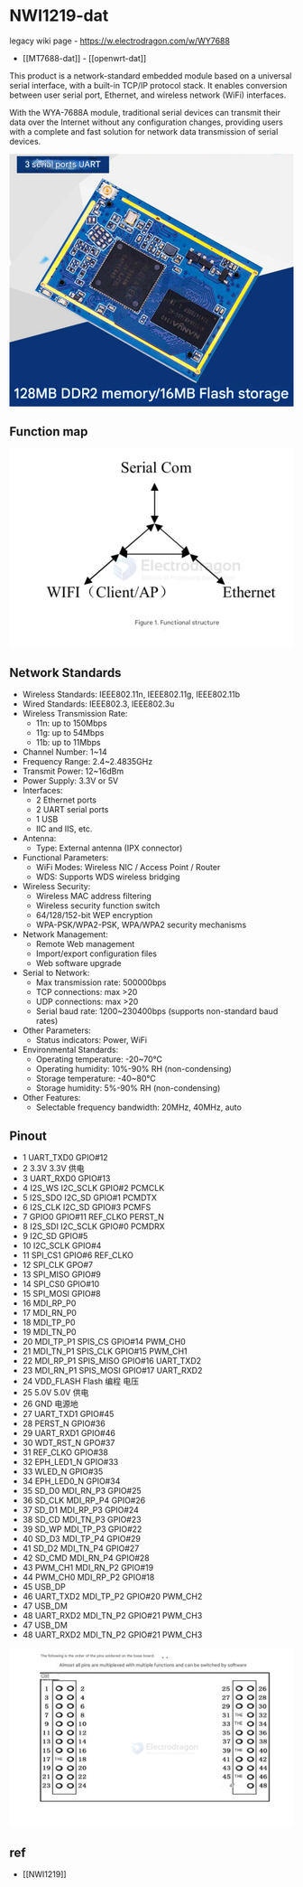 
# NWI1219-dat

legacy wiki page - https://w.electrodragon.com/w/WY7688

- [[MT7688-dat]] - [[openwrt-dat]]

This product is a network-standard embedded module based on a universal serial interface, with a built-in TCP/IP protocol stack. It enables conversion between user serial port, Ethernet, and wireless network (WiFi) interfaces.

With the WYA-7688A module, traditional serial devices can transmit their data over the Internet without any configuration changes, providing users with a complete and fast solution for network data transmission of serial devices.


![](2025-08-06-17-55-31.png)

## Function map 

![](2025-08-06-17-55-58.png)


## Network Standards
* Wireless Standards: IEEE802.11n, IEEE802.11g, IEEE802.11b
* Wired Standards: IEEE802.3, IEEE802.3u
* Wireless Transmission Rate:
  * 11n: up to 150Mbps
  * 11g: up to 54Mbps
  * 11b: up to 11Mbps
* Channel Number: 1~14
* Frequency Range: 2.4~2.4835GHz
* Transmit Power: 12~16dBm
* Power Supply: 3.3V or 5V
* Interfaces:
  * 2 Ethernet ports
  * 2 UART serial ports
  * 1 USB
  * IIC and IIS, etc.
* Antenna:
  * Type: External antenna (IPX connector)
* Functional Parameters:
  * WiFi Modes: Wireless NIC / Access Point / Router
  * WDS: Supports WDS wireless bridging
* Wireless Security:
  * Wireless MAC address filtering
  * Wireless security function switch
  * 64/128/152-bit WEP encryption
  * WPA-PSK/WPA2-PSK, WPA/WPA2 security mechanisms
* Network Management:
  * Remote Web management
  * Import/export configuration files
  * Web software upgrade
* Serial to Network:
  * Max transmission rate: 500000bps
  * TCP connections: max >20
  * UDP connections: max >20
  * Serial baud rate: 1200~230400bps (supports non-standard baud rates)
* Other Parameters:
  * Status indicators: Power, WiFi
* Environmental Standards:
  * Operating temperature: -20~70°C
  * Operating humidity: 10%-90% RH (non-condensing)
  * Storage temperature: -40~80°C
  * Storage humidity: 5%-90% RH (non-condensing)
* Other Features:
  * Selectable frequency bandwidth: 20MHz, 40MHz, auto


## Pinout

- 1 UART_TXD0 GPIO#12
- 2 3.3V 3.3V 供电
- 3 UART_RXD0 GPIO#13
- 4 I2S_WS I2C_SCLK GPIO#2 PCMCLK
- 5 I2S_SDO I2C_SD GPIO#1 PCMDTX
- 6 I2S_CLK I2C_SD GPIO#3 PCMFS
- 7 GPIO0 GPIO#11 REF_CLKO PERST_N
- 8 I2S_SDI I2C_SCLK GPIO#0 PCMDRX
- 9 I2C_SD GPIO#5
- 10 I2C_SCLK GPIO#4
- 11 SPI_CS1 GPIO#6 REF_CLKO
- 12 SPI_CLK GPO#7
- 13 SPI_MISO GPIO#9
- 14 SPI_CS0 GPIO#10
- 15 SPI_MOSI GPIO#8
- 16 MDI_RP_P0
- 17 MDI_RN_P0
- 18 MDI_TP_P0
- 19 MDI_TN_P0
- 20 MDI_TP_P1 SPIS_CS GPIO#14 PWM_CH0
- 21 MDI_TN_P1 SPIS_CLK GPIO#15 PWM_CH1
- 22 MDI_RP_P1 SPIS_MISO GPIO#16 UART_TXD2
- 23 MDI_RN_P1 SPIS_MOSI GPIO#17 UART_RXD2
- 24 VDD_FLASH Flash 编程 电压
- 25 5.0V 5.0V 供电
- 26 GND 电源地
- 27 UART_TXD1 GPIO#45
- 28 PERST_N GPIO#36
- 29 UART_RXD1 GPIO#46
- 30 WDT_RST_N GPO#37
- 31 REF_CLKO GPIO#38
- 32 EPH_LED1_N GPIO#33
- 33 WLED_N GPIO#35
- 34 EPH_LED0_N GPIO#34
- 35 SD_D0 MDI_RN_P3 GPIO#25
- 36 SD_CLK MDI_RP_P4 GPIO#26
- 37 SD_D1 MDI_RP_P3 GPIO#24
- 38 SD_CD MDI_TN_P3 GPIO#23
- 39 SD_WP MDI_TP_P3 GPIO#22
- 40 SD_D3 MDI_TP_P4 GPIO#29
- 41 SD_D2 MDI_TN_P4 GPIO#27
- 42 SD_CMD MDI_RN_P4 GPIO#28
- 43 PWM_CH1 MDI_RN_P2 GPIO#19
- 44 PWM_CH0 MDI_RP_P2 GPIO#18
- 45 USB_DP
- 46 UART_TXD2 MDI_TP_P2 GPIO#20 PWM_CH2
- 47 USB_DM
- 48 UART_RXD2 MDI_TN_P2 GPIO#21 PWM_CH3
- 47 USB_DM
- 48 UART_RXD2 MDI_TN_P2 GPIO#21 PWM_CH3

![](2025-08-06-17-59-02.png)




## ref 

- [[NWI1219]]
